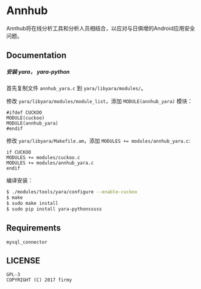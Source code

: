 # Annhub

Annhub将在线分析工具和分析人员相结合，以应对与日俱增的Android应用安全问题。

## Documentation

##### 安装 yara， yara-python
首先复制文件 `annhub_yara.c` 到 `yara/libyara/modules/`。

修改 `yara/libyara/modules/module_list`，添加 `MODULE(annhub_yara)` 模块：
```text
#ifdef CUCKOO
MODULE(cuckoo)
MODULE(annhub_yara)
#endif
```
修改 `yara/libyara/Makefile.am`，添加 `MODULES += modules/annhub_yara.c`:
```text
if CUCKOO
MODULES += modules/cuckoo.c
MODULES += modules/annhub_yara.c
endif
```
编译安装：
```bash
$ ./modules/tools/yara/configure --enable-cuckoo
$ make
$ sudo make install
$ sudo pip install yara-pythonsssss
```
## Requirements
```text
mysql_connector
```

## LICENSE
```
GPL-3
COPYRIGHT (C) 2017 firmy
```

